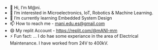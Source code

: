 - 👋 Hi, I’m M@ni.
- 👀 I’m interested in Microelectronics, IoT, Robotics & Machine Learning.
- 🌱 I’m currently learning Embedded System Design
- 📫 How to reach me - mani.edu.es@gmail.com
- 😄 My replit Account - https://replit.com/@mANI-mm
- ⚡ Fun fact: ... I do hae some experiance in the area of Electrical Maintenance.
  I have worked from 24V to 400kV.

<!---
maANI-mm/maANI-mm is a ✨ special ✨ repository because its `README.md` (this file) appears on your GitHub profile.
You can click the Preview link to take a look at your changes.
--->
